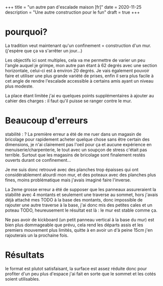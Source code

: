 +++
title = "un autre pan d'escalade maison [fr]"
date = 2020-11-25
description = "Une autre construction pour le fun"
draft = true
+++


# pourquoi?
La tradition veut maintenant qu'un confinement = construction d'un mur. (j'espère que ça va s'arrêter un jour...)

Les objectifs ici sont multiples, cela va me permettre de varier un peu l'angle auquel je grimpe, mon autre pan étant à 62 degrés avec une section horizontale, celui-ci est à environ 20 degrés.
Je vais également pouvoir faire et utiliser une plus grande variété de prises, enfin il sera plus facile à cet angle de rendre l'escalade accessible à certains amis ayant un niveau plus modeste.

La place étant limitée j'ai eu quelques points supplémentaires à ajouter au cahier des charges : il faut qu'il puisse se ranger contre le mur.

# Beaucoup d'erreurs
stabilité : ?
La première erreur a été de me ruer dans un magasin de bricolage pour rapidement acheter quelque chose sans être certain des dimensions, je n'ai clairement pas l'oeil pour ça et aucune expérience en menuiserie/charpenterie, le tout avec un soupçon de stress c'était pas terrible. Surtout que les magasins de bricolage sont finalement restés ouverts durant ce confinement...

Je me suis donc retrouvé avec des planches trop épaisses qui ont considérablement alourdi mon mur, et des poteaux avec des planches plus fines, moins problématique mais j'avais imaginé faire l'inverse.

La 2eme grosse erreur a été de supposer que les panneaux assureraient la stabilité avec 4 montants et seulement une traverse au sommet, hors j'avais déjà attaché mes TODO à la base des montants, donc impossible de rajouter une autre traverse à la base, j'ai donc mis des petites cales et un poteau TODO, heureusement le résultat est là : le mur est stable comme ça.



Ne pas avoir de kickboard (un petit panneau vertical à la base du mur) est bien plus dommageable que prévu, cela rend les départs assis et les premiers mouvement plus limités, quitte à en avoir un d'à peine 15cm j'en rajouterais un la prochaine fois.

# Résultats
le format est plutot satisfaisant, la surface est assez réduite donc pour profiter d'un peu plus d'espace j'ai fait en sorte que le sommet et les cotés soient utilisables. 
<!-- TODO Vidéo du circuit rési? -->
<!-- PHOTO resultat -->
